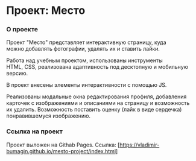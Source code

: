 # Проект: Место

### О проекте

Проект "Место" представляет интерактивную страницу, куда  
можно добавлять фотографии, удалять их и ставить лайки.

Работа над учебным проектом, использованы инструменты  
HTML, CSS, реализована адаптивность под десктопную и мобильную версию.

В проект внесены элементы интерактивности с помощью JS.

Реализованы модальные окна редактирования профиля, добавления карточек с изображениями и описаниями на страницу и возможность их удалить.
Возможность поставить оценку (лайк в виде сердечка) понравившемуся изображению.

### Ссылка на проект

Проект выложен на Githab Pages. Ссылка: [https://vladimir-bumagin.github.io/mesto-project/index.html]
